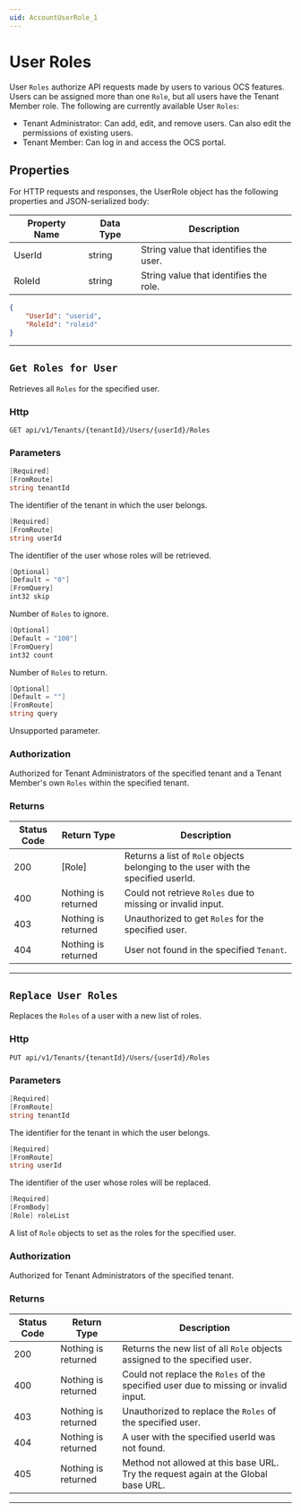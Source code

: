 ```yaml
---
uid: AccountUserRole_1
---
```


# User Roles

User `Roles` authorize API requests made by users to various OCS features. Users can be assigned more than one `Role`,
but all users have the Tenant Member role. The following are currently available User `Roles`:
- Tenant Administrator: Can add, edit, and remove users. Can also edit the permissions of existing users.
- Tenant Member: Can log in and access the OCS portal.


## Properties

For HTTP requests and responses, the UserRole object has the following properties and JSON-serialized body: 

| Property Name | Data Type | Description |
| --- | --- | ---  |
| UserId | string | String value that identifies the user. |
| RoleId | string | String value that identifies the role. |


```json
{
	"UserId": "userid",
	"RoleId": "roleid"
}
```
***

## `Get Roles for User`

Retrieves all `Roles` for the specified user.

### Http

`GET api/v1/Tenants/{tenantId}/Users/{userId}/Roles`


### Parameters

```csharp
[Required]
[FromRoute]
string tenantId
```

The identifier of the tenant in which the user belongs.
```csharp
[Required]
[FromRoute]
string userId
```

The identifier of the user whose roles will be retrieved.
```csharp
[Optional]
[Default = "0"]
[FromQuery]
int32 skip
```

Number of `Roles` to ignore.
```csharp
[Optional]
[Default = "100"]
[FromQuery]
int32 count
```

Number of `Roles` to return.
```csharp
[Optional]
[Default = ""]
[FromRoute]
string query
```

Unsupported parameter.


### Authorization

Authorized for Tenant Administrators of the specified tenant and a Tenant Member's own `Roles` within the specified tenant.

### Returns

| Status Code | Return Type | Description |
| --- | --- | ---  |
| 200 | [Role] | Returns a list of `Role` objects belonging to the user with the specified userId. |
| 400 | Nothing is returned | Could not retrieve `Roles` due to missing or invalid input. |
| 403 | Nothing is returned | Unauthorized to get `Roles` for the specified user. |
| 404 | Nothing is returned | User not found in the specified `Tenant`. |


***

## `Replace User Roles`

Replaces the `Roles` of a user with a new list of roles.

### Http

`PUT api/v1/Tenants/{tenantId}/Users/{userId}/Roles`


### Parameters

```csharp
[Required]
[FromRoute]
string tenantId
```

The identifier for the tenant in which the user belongs.
```csharp
[Required]
[FromRoute]
string userId
```

The identifier of the user whose roles will be replaced.
```csharp
[Required]
[FromBody]
[Role] roleList
```

A list of `Role` objects to set as the roles for the specified user.


### Authorization

Authorized for Tenant Administrators of the specified tenant.

### Returns

| Status Code | Return Type | Description |
| --- | --- | ---  |
| 200 | Nothing is returned | Returns the new list of all `Role` objects assigned to the specified user. |
| 400 | Nothing is returned | Could not replace the `Roles` of the specified user due to missing or invalid input. |
| 403 | Nothing is returned | Unauthorized to replace the `Roles` of the specified user. |
| 404 | Nothing is returned | A user with the specified userId was not found. |
| 405 | Nothing is returned | Method not allowed at this base URL. Try the request again at the Global base URL. |


***

